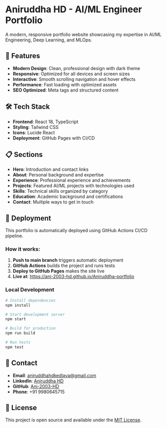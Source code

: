 # Aniruddha HD - AI/ML Engineer Portfolio

A modern, responsive portfolio website showcasing my expertise in AI/ML Engineering, Deep Learning, and MLOps.

## 🚀 Features

- **Modern Design**: Clean, professional design with dark theme
- **Responsive**: Optimized for all devices and screen sizes
- **Interactive**: Smooth scrolling navigation and hover effects
- **Performance**: Fast loading with optimized assets
- **SEO Optimized**: Meta tags and structured content

## 🛠️ Tech Stack

- **Frontend**: React 18, TypeScript
- **Styling**: Tailwind CSS
- **Icons**: Lucide React
- **Deployment**: GitHub Pages with CI/CD

## 📋 Sections

- **Hero**: Introduction and contact links
- **About**: Personal background and expertise
- **Experience**: Professional experience and achievements
- **Projects**: Featured AI/ML projects with technologies used
- **Skills**: Technical skills organized by category
- **Education**: Academic background and certifications
- **Contact**: Multiple ways to get in touch

## 🚀 Deployment

This portfolio is automatically deployed using GitHub Actions CI/CD pipeline.

### How it works:

1. **Push to main branch** triggers automatic deployment
2. **GitHub Actions** builds the project and runs tests
3. **Deploy to GitHub Pages** makes the site live
4. **Live at**: https://ani-2003-hd.github.io/Aniruddha-portfolio

### Local Development

```bash
# Install dependencies
npm install

# Start development server
npm start

# Build for production
npm run build

# Run tests
npm test
```

## 📱 Contact

- **Email**: aniruddhahdkedlaya@gmail.com
- **LinkedIn**: [Aniruddha HD](https://linkedin.com/in/Aniruddha-HD)
- **GitHub**: [Ani-2003-HD](https://github.com/Ani-2003-HD)
- **Phone**: +91 9980645715

## 📄 License

This project is open source and available under the [MIT License](LICENSE).